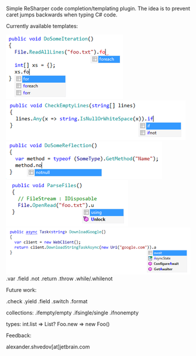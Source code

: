 ﻿Simple ReSharper code completion/templating plugin.
The idea is to prevent caret jumps backwards when typing C# code.

Currently available templates:

![foreach](/img/foreach.png)
![if/ifnot](/img/if.png)
![null/notnull](/img/notnull.png)
![using](/img/using.png)
![await](/img/await.png)
.var
.field
.not
.return
.throw
.while/.whilenot

Future work:

.check
.yield
.field
.switch
.format

collections:
.ifempty/empty
.ifsingle/single
.ifnonempty

types:
int.list => List<int>?
Foo.new => new Foo()


Feedback:

alexander.shvedov[at]jetbrain.com